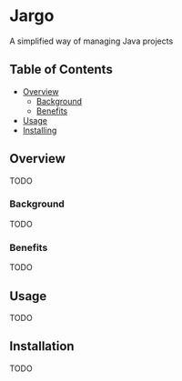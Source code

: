 # Jargo

A simplified way of managing Java projects

## Table of Contents

- [Overview](#overview)
  - [Background](#background)
  - [Benefits](#benefits)
- [Usage](#usage)
- [Installing](#installing)

## Overview

TODO

### Background

TODO

### Benefits

TODO

## Usage

TODO

## Installation

TODO
